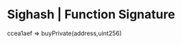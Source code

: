 Sighash   |   Function Signature
========================  
ccea1aef  =>  buyPrivate(address,uint256)  
